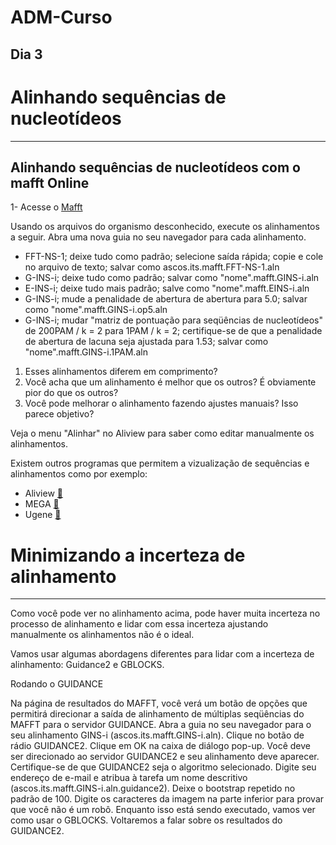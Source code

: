 # ADM-Curso

## Dia 3

# Alinhando sequências de nucleotídeos
---
## Alinhando sequências de nucleotídeos com o mafft Online

1- Acesse o [Mafft](https://mafft.cbrc.jp/alignment/software/)

Usando os arquivos do organismo desconhecido, execute os alinhamentos a seguir. Abra uma nova guia no seu navegador para cada alinhamento.
- FFT-NS-1; deixe tudo como padrão; selecione saída rápida; copie e cole no arquivo de texto; salvar como ascos.its.mafft.FFT-NS-1.aln
- G-INS-i; deixe tudo como padrão; salvar como "nome".mafft.GINS-i.aln
- E-INS-i; deixe tudo mais padrão; salve como "nome".mafft.EINS-i.aln
- G-INS-i; mude a penalidade de abertura de abertura para 5.0; salvar como "nome".mafft.GINS-i.op5.aln
- G-INS-i; mudar "matriz de pontuação para seqüências de nucleotídeos" de 200PAM / k = 2 para 1PAM / k = 2; certifique-se de que a penalidade de abertura de lacuna seja ajustada para 1.53; salvar como "nome".mafft.GINS-i.1PAM.aln

1. Esses alinhamentos diferem em comprimento?
2. Você acha que um alinhamento é melhor que os outros? É obviamente pior do que os outros?
3. Você pode melhorar o alinhamento fazendo ajustes manuais? Isso parece objetivo?

Veja o menu "Alinhar" no Aliview para saber como editar manualmente os alinhamentos.

Existem outros programas que permitem a vizualização de sequências e alinhamentos como por exemplo:

- Aliview [:minidisc:](http://ormbunkar.se/aliview/downloads)
- MEGA [:minidisc:](https://www.megasoftware.net/)
- Ugene [:minidisc:](http://ugene.net/)

# Minimizando a incerteza de alinhamento
---
Como você pode ver no alinhamento acima, pode haver muita incerteza no processo de alinhamento e lidar com essa incerteza ajustando manualmente os alinhamentos não é o ideal.

Vamos usar algumas abordagens diferentes para lidar com a incerteza de alinhamento: Guidance2 e GBLOCKS.

Rodando o GUIDANCE

Na página de resultados do MAFFT, você verá um botão de opções que permitirá direcionar a saída de alinhamento de múltiplas seqüências do MAFFT para o servidor GUIDANCE. Abra a guia no seu navegador para o seu alinhamento GINS-i (ascos.its.mafft.GINS-i.aln).
Clique no botão de rádio GUIDANCE2. Clique em OK na caixa de diálogo pop-up.
Você deve ser direcionado ao servidor GUIDANCE2 e seu alinhamento deve aparecer. Certifique-se de que GUIDANCE2 seja o algoritmo selecionado. Digite seu endereço de e-mail e atribua à tarefa um nome descritivo (ascos.its.mafft.GINS-i.aln.guidance2).
Deixe o bootstrap repetido no padrão de 100.
Digite os caracteres da imagem na parte inferior para provar que você não é um robô.
Enquanto isso está sendo executado, vamos ver como usar o GBLOCKS. Voltaremos a falar sobre os resultados do GUIDANCE2.